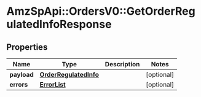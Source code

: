 # AmzSpApi::OrdersV0::GetOrderRegulatedInfoResponse

## Properties
Name | Type | Description | Notes
------------ | ------------- | ------------- | -------------
**payload** | [**OrderRegulatedInfo**](OrderRegulatedInfo.md) |  | [optional] 
**errors** | [**ErrorList**](ErrorList.md) |  | [optional] 

